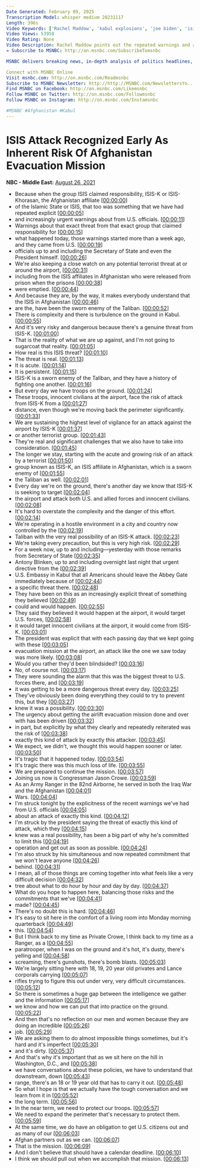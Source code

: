 ```yaml
---
Date Generated: February 09, 2025
Transcription Model: whisper medium 20231117
Length: 396s
Video Keywords: ['Rachel Maddow', 'kabul explosions', 'joe biden', 'isis-k bombings', 'kabul airport explosion', 'afghan war', 'kabul airport', 'kabul attack', 'taliban', 'afghanistan', 'kabul', 'msnbc', 'us news', 'news']
Video Views: 53958
Video Rating: None
Video Description: Rachel Maddow points out the repeated warnings and alerts from the Biden administration that terrorists ISIS-K would likely target the evacuation operation at the airport in Kabul, making completion of that operation all the more urgent. Rep. Jason Crow discusses the challenges of turning intelligence into practical strategy in the midst of an operation like the Afghanistan evacuation. 
» Subscribe to MSNBC: http://on.msnbc.com/SubscribeTomsnbc

MSNBC delivers breaking news, in-depth analysis of politics headlines, as well as commentary and informed perspectives. Find video clips and segments from The Rachel Maddow Show, Morning Joe, Meet the Press Daily, The Beat with Ari Melber, Deadline: White House with Nicolle Wallace, The ReidOut, All In, Last Word, 11th Hour, and more.

Connect with MSNBC Online
Visit msnbc.com: http://on.msnbc.com/Readmsnbc
Subscribe to MSNBC Newsletter: http://http://MSNBC.com/NewslettersYo...
Find MSNBC on Facebook: http://on.msnbc.com/Likemsnbc
Follow MSNBC on Twitter: http://on.msnbc.com/Followmsnbc
Follow MSNBC on Instagram: http://on.msnbc.com/Instamsnbc

#MSNBC #Afghanistan #Kabul
---
```


# ISIS Attack Recognized Early As Inherent Risk Of Afghanistan Evacuation Mission
**NBC - Middle East:** [August 26, 2021](https://www.youtube.com/watch?v=F3WqW9kmoQ0)
*  Because when the group ISIS claimed responsibility, ISIS-K or ISIS-Khorasan, the Afghanistan affiliate [[00:00:00](https://www.youtube.com/watch?v=F3WqW9kmoQ0&t=0.0s)]
*  of the Islamic State or ISIS, that too was something that we have had repeated explicit [[00:00:05](https://www.youtube.com/watch?v=F3WqW9kmoQ0&t=5.68s)]
*  and increasingly urgent warnings about from U.S. officials. [[00:00:11](https://www.youtube.com/watch?v=F3WqW9kmoQ0&t=11.52s)]
*  Warnings about that exact threat from that exact group that claimed responsibility for [[00:00:15](https://www.youtube.com/watch?v=F3WqW9kmoQ0&t=15.32s)]
*  what happened today, those warnings started more than a week ago, and they came from U.S. [[00:00:19](https://www.youtube.com/watch?v=F3WqW9kmoQ0&t=19.78s)]
*  officials up to and including the Secretary of State and even the President himself. [[00:00:26](https://www.youtube.com/watch?v=F3WqW9kmoQ0&t=26.0s)]
*  We're also keeping a close watch on any potential terrorist threat at or around the airport, [[00:00:31](https://www.youtube.com/watch?v=F3WqW9kmoQ0&t=31.12s)]
*  including from the ISIS affiliates in Afghanistan who were released from prison when the prisons [[00:00:38](https://www.youtube.com/watch?v=F3WqW9kmoQ0&t=38.519999999999996s)]
*  were emptied. [[00:00:44](https://www.youtube.com/watch?v=F3WqW9kmoQ0&t=44.16s)]
*  And because they are, by the way, it makes everybody understand that the ISIS in Afghanistan [[00:00:46](https://www.youtube.com/watch?v=F3WqW9kmoQ0&t=46.04s)]
*  are the, have been the sworn enemy of the Taliban. [[00:00:52](https://www.youtube.com/watch?v=F3WqW9kmoQ0&t=52.72s)]
*  There is complexity and there is turbulence on the ground in Kabul. [[00:00:55](https://www.youtube.com/watch?v=F3WqW9kmoQ0&t=55.8s)]
*  And it's very risky and dangerous because there's a genuine threat from ISIS-K. [[00:01:00](https://www.youtube.com/watch?v=F3WqW9kmoQ0&t=60.8s)]
*  That is the reality of what we are up against, and I'm not going to sugarcoat that reality. [[00:01:05](https://www.youtube.com/watch?v=F3WqW9kmoQ0&t=65.39999999999999s)]
*  How real is this ISIS threat? [[00:01:10](https://www.youtube.com/watch?v=F3WqW9kmoQ0&t=70.28s)]
*  The threat is real. [[00:01:13](https://www.youtube.com/watch?v=F3WqW9kmoQ0&t=73.56s)]
*  It is acute. [[00:01:14](https://www.youtube.com/watch?v=F3WqW9kmoQ0&t=74.64s)]
*  It is persistent. [[00:01:15](https://www.youtube.com/watch?v=F3WqW9kmoQ0&t=75.88s)]
*  ISIS-K is a sworn enemy of the Taliban, and they have a history of fighting one another. [[00:01:16](https://www.youtube.com/watch?v=F3WqW9kmoQ0&t=76.88s)]
*  But every day we have troops on the ground. [[00:01:24](https://www.youtube.com/watch?v=F3WqW9kmoQ0&t=84.32s)]
*  These troops, innocent civilians at the airport, face the risk of attack from ISIS-K from a [[00:01:27](https://www.youtube.com/watch?v=F3WqW9kmoQ0&t=87.52s)]
*  distance, even though we're moving back the perimeter significantly. [[00:01:33](https://www.youtube.com/watch?v=F3WqW9kmoQ0&t=93.16s)]
*  We are sustaining the highest level of vigilance for an attack against the airport by ISIS-K [[00:01:37](https://www.youtube.com/watch?v=F3WqW9kmoQ0&t=97.52s)]
*  or another terrorist group. [[00:01:43](https://www.youtube.com/watch?v=F3WqW9kmoQ0&t=103.6s)]
*  They're real and significant challenges that we also have to take into consideration. [[00:01:45](https://www.youtube.com/watch?v=F3WqW9kmoQ0&t=105.56s)]
*  The longer we stay, starting with the acute and growing risk of an attack by a terrorist [[00:01:50](https://www.youtube.com/watch?v=F3WqW9kmoQ0&t=110.56s)]
*  group known as ISIS-K, an ISIS affiliate in Afghanistan, which is a sworn enemy of [[00:01:55](https://www.youtube.com/watch?v=F3WqW9kmoQ0&t=115.80000000000001s)]
*  the Taliban as well. [[00:02:01](https://www.youtube.com/watch?v=F3WqW9kmoQ0&t=121.80000000000001s)]
*  Every day we're on the ground, there's another day we know that ISIS-K is seeking to target [[00:02:04](https://www.youtube.com/watch?v=F3WqW9kmoQ0&t=124.12s)]
*  the airport and attack both U.S. and allied forces and innocent civilians. [[00:02:08](https://www.youtube.com/watch?v=F3WqW9kmoQ0&t=128.56s)]
*  It's hard to overstate the complexity and the danger of this effort. [[00:02:14](https://www.youtube.com/watch?v=F3WqW9kmoQ0&t=134.32s)]
*  We're operating in a hostile environment in a city and country now controlled by the [[00:02:19](https://www.youtube.com/watch?v=F3WqW9kmoQ0&t=139.28s)]
*  Taliban with the very real possibility of an ISIS-K attack. [[00:02:23](https://www.youtube.com/watch?v=F3WqW9kmoQ0&t=143.24s)]
*  We're taking every precaution, but this is very high risk. [[00:02:29](https://www.youtube.com/watch?v=F3WqW9kmoQ0&t=149.96s)]
*  For a week now, up to and including—yesterday with those remarks from Secretary of State [[00:02:35](https://www.youtube.com/watch?v=F3WqW9kmoQ0&t=155.28s)]
*  Antony Blinken, up to and including overnight last night that urgent directive from the [[00:02:39](https://www.youtube.com/watch?v=F3WqW9kmoQ0&t=159.56s)]
*  U.S. Embassy in Kabul that all Americans should leave the Abbey Gate immediately because of [[00:02:44](https://www.youtube.com/watch?v=F3WqW9kmoQ0&t=164.36s)]
*  a specific threat there. [[00:02:48](https://www.youtube.com/watch?v=F3WqW9kmoQ0&t=168.18s)]
*  They have been on this as an increasingly explicit threat of something they believed [[00:02:49](https://www.youtube.com/watch?v=F3WqW9kmoQ0&t=169.9s)]
*  could and would happen. [[00:02:55](https://www.youtube.com/watch?v=F3WqW9kmoQ0&t=175.26000000000002s)]
*  They said they believed it would happen at the airport, it would target U.S. forces, [[00:02:58](https://www.youtube.com/watch?v=F3WqW9kmoQ0&t=178.18s)]
*  it would target innocent civilians at the airport, it would come from ISIS-K. [[00:03:01](https://www.youtube.com/watch?v=F3WqW9kmoQ0&t=181.5s)]
*  The president was explicit that with each passing day that we kept going with these [[00:03:05](https://www.youtube.com/watch?v=F3WqW9kmoQ0&t=185.22s)]
*  evacuation mission at the airport, an attack like the one we saw today was more likely. [[00:03:08](https://www.youtube.com/watch?v=F3WqW9kmoQ0&t=188.82s)]
*  Would you rather they'd been blindsided? [[00:03:16](https://www.youtube.com/watch?v=F3WqW9kmoQ0&t=196.10000000000002s)]
*  No, of course not. [[00:03:17](https://www.youtube.com/watch?v=F3WqW9kmoQ0&t=197.5s)]
*  They were sounding the alarm that this was the biggest threat to U.S. forces there, and [[00:03:19](https://www.youtube.com/watch?v=F3WqW9kmoQ0&t=199.34s)]
*  it was getting to be a more dangerous threat every day. [[00:03:25](https://www.youtube.com/watch?v=F3WqW9kmoQ0&t=205.14000000000001s)]
*  They've obviously been doing everything they could to try to prevent this, but they [[00:03:27](https://www.youtube.com/watch?v=F3WqW9kmoQ0&t=207.9s)]
*  knew it was a possibility. [[00:03:30](https://www.youtube.com/watch?v=F3WqW9kmoQ0&t=210.34s)]
*  The urgency about getting the airlift evacuation mission done and over with has been driven [[00:03:32](https://www.youtube.com/watch?v=F3WqW9kmoQ0&t=212.86s)]
*  in part, but explicitly by what they clearly and repeatedly reiterated was the risk of [[00:03:38](https://www.youtube.com/watch?v=F3WqW9kmoQ0&t=218.46s)]
*  exactly this kind of attack by exactly this attacker. [[00:03:45](https://www.youtube.com/watch?v=F3WqW9kmoQ0&t=225.26s)]
*  We expect, we didn't, we thought this would happen sooner or later. [[00:03:50](https://www.youtube.com/watch?v=F3WqW9kmoQ0&t=230.62s)]
*  It's tragic that it happened today. [[00:03:54](https://www.youtube.com/watch?v=F3WqW9kmoQ0&t=234.45999999999998s)]
*  It's tragic there was this much loss of life. [[00:03:55](https://www.youtube.com/watch?v=F3WqW9kmoQ0&t=235.73999999999998s)]
*  We are prepared to continue the mission. [[00:03:57](https://www.youtube.com/watch?v=F3WqW9kmoQ0&t=237.7s)]
*  Joining us now is Congressman Jason Crowe. [[00:03:59](https://www.youtube.com/watch?v=F3WqW9kmoQ0&t=239.66s)]
*  As an Army Ranger in the 82nd Airborne, he served in both the Iraq War and the Afghanistan [[00:04:01](https://www.youtube.com/watch?v=F3WqW9kmoQ0&t=241.17999999999998s)]
*  Wars. [[00:04:04](https://www.youtube.com/watch?v=F3WqW9kmoQ0&t=244.7s)]
*  I'm struck tonight by the explicitness of the recent warnings we've had from U.S. officials [[00:04:05](https://www.youtube.com/watch?v=F3WqW9kmoQ0&t=245.7s)]
*  about an attack of exactly this kind. [[00:04:12](https://www.youtube.com/watch?v=F3WqW9kmoQ0&t=252.06s)]
*  I'm struck by the president saying the threat of exactly this kind of attack, which they [[00:04:15](https://www.youtube.com/watch?v=F3WqW9kmoQ0&t=255.10000000000002s)]
*  knew was a real possibility, has been a big part of why he's committed to limit this [[00:04:19](https://www.youtube.com/watch?v=F3WqW9kmoQ0&t=259.58s)]
*  operation and get out as soon as possible. [[00:04:24](https://www.youtube.com/watch?v=F3WqW9kmoQ0&t=264.02s)]
*  I'm also struck by his simultaneous and now repeated commitment that we won't leave anyone [[00:04:26](https://www.youtube.com/watch?v=F3WqW9kmoQ0&t=266.62s)]
*  behind. [[00:04:31](https://www.youtube.com/watch?v=F3WqW9kmoQ0&t=271.18s)]
*  I mean, all of those things are coming together into what feels like a very difficult decision [[00:04:32](https://www.youtube.com/watch?v=F3WqW9kmoQ0&t=272.18s)]
*  tree about what to do hour by hour and day by day. [[00:04:37](https://www.youtube.com/watch?v=F3WqW9kmoQ0&t=277.3s)]
*  What do you hope to happen here, balancing those risks and the commitments that we've [[00:04:41](https://www.youtube.com/watch?v=F3WqW9kmoQ0&t=281.02s)]
*  made? [[00:04:45](https://www.youtube.com/watch?v=F3WqW9kmoQ0&t=285.7s)]
*  There's no doubt this is hard. [[00:04:46](https://www.youtube.com/watch?v=F3WqW9kmoQ0&t=286.7s)]
*  It's easy to sit here in the comfort of a living room into Monday morning quarterback [[00:04:49](https://www.youtube.com/watch?v=F3WqW9kmoQ0&t=289.21999999999997s)]
*  this. [[00:04:54](https://www.youtube.com/watch?v=F3WqW9kmoQ0&t=294.26s)]
*  But I think back to my time as Private Crowe, I think back to my time as a Ranger, as a [[00:04:55](https://www.youtube.com/watch?v=F3WqW9kmoQ0&t=295.26s)]
*  paratrooper, when I was on the ground and it's hot, it's dusty, there's yelling and [[00:04:58](https://www.youtube.com/watch?v=F3WqW9kmoQ0&t=298.62s)]
*  screaming, there's gunshots, there's bomb blasts. [[00:05:03](https://www.youtube.com/watch?v=F3WqW9kmoQ0&t=303.97999999999996s)]
*  We're largely sitting here with 18, 19, 20 year old privates and Lance corporals carrying [[00:05:07](https://www.youtube.com/watch?v=F3WqW9kmoQ0&t=307.22s)]
*  rifles trying to figure this out under very, very difficult circumstances. [[00:05:12](https://www.youtube.com/watch?v=F3WqW9kmoQ0&t=312.66s)]
*  So there is sometimes a huge gap between the intelligence we gather and the information [[00:05:17](https://www.youtube.com/watch?v=F3WqW9kmoQ0&t=317.66s)]
*  we know and how we can put that into practice on the ground. [[00:05:22](https://www.youtube.com/watch?v=F3WqW9kmoQ0&t=322.34000000000003s)]
*  And then that's no reflection on our men and women because they are doing an incredible [[00:05:26](https://www.youtube.com/watch?v=F3WqW9kmoQ0&t=326.06s)]
*  job. [[00:05:29](https://www.youtube.com/watch?v=F3WqW9kmoQ0&t=329.58000000000004s)]
*  We are asking them to do almost impossible things sometimes, but it's hard and it's imperfect [[00:05:30](https://www.youtube.com/watch?v=F3WqW9kmoQ0&t=330.58000000000004s)]
*  and it's dirty. [[00:05:37](https://www.youtube.com/watch?v=F3WqW9kmoQ0&t=337.26s)]
*  And that's why it's important that as we sit here on the hill in Washington, D.C., and [[00:05:38](https://www.youtube.com/watch?v=F3WqW9kmoQ0&t=338.26s)]
*  we have conversations about these policies, we have to understand that downstream, down [[00:05:43](https://www.youtube.com/watch?v=F3WqW9kmoQ0&t=343.65999999999997s)]
*  range, there's an 18 or 19 year old that has to carry it out. [[00:05:48](https://www.youtube.com/watch?v=F3WqW9kmoQ0&t=348.26s)]
*  So what I hope is that we actually have the tough conversation and we learn from it in [[00:05:52](https://www.youtube.com/watch?v=F3WqW9kmoQ0&t=352.09999999999997s)]
*  the long term. [[00:05:56](https://www.youtube.com/watch?v=F3WqW9kmoQ0&t=356.78s)]
*  In the near term, we need to protect our troops. [[00:05:57](https://www.youtube.com/watch?v=F3WqW9kmoQ0&t=357.78s)]
*  We need to expand the perimeter that's necessary to protect them. [[00:05:59](https://www.youtube.com/watch?v=F3WqW9kmoQ0&t=359.65999999999997s)]
*  At the same time, we do have an obligation to get U.S. citizens out and as many of our [[00:06:03](https://www.youtube.com/watch?v=F3WqW9kmoQ0&t=363.58s)]
*  Afghan partners out as we can. [[00:06:07](https://www.youtube.com/watch?v=F3WqW9kmoQ0&t=367.58s)]
*  That is the mission. [[00:06:09](https://www.youtube.com/watch?v=F3WqW9kmoQ0&t=369.9s)]
*  And I don't believe that should have a calendar deadline. [[00:06:10](https://www.youtube.com/watch?v=F3WqW9kmoQ0&t=370.9s)]
*  I think we should pull out when we accomplish that mission. [[00:06:13](https://www.youtube.com/watch?v=F3WqW9kmoQ0&t=373.58s)]
